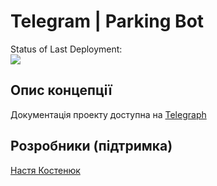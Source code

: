 # Telegram | Parking Bot
Status of Last Deployment:<br>
<img src="https://github.com/Humu-Social-KP/tg-parking-bot/workflows/CI-to-telegram-parking-bot/badge.svg?branch=main"><br>

## Опис концепції 
Документація проекту доступна на [Telegraph](https://telegra.ph/Telegram--Parking-Bot-01-30)
## Розробники (підтримка)
[Настя Костенюк](https://t.me/Anastasia_Kostenyuk)
